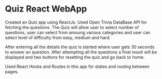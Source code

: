 # Quiz React WebApp

Created an Quiz app using ReactJs. Used Open Trivia DataBase API for fetching the questions. The Quiz will allow user to select number of questions, user can select from amoung various categories and user can select level of difficulty from easy, medium and hard.  

After entering all the details the quiz is started where user gets 30 seconds to answer an question. After attempting all the questions a final result will be displayed and two buttons for resetting the quiz and go back to home.  

Used React Hooks and Routes in this app for states and routing between pages.
